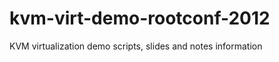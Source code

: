 kvm-virt-demo-rootconf-2012
===========================

KVM virtualization demo scripts, slides and notes information